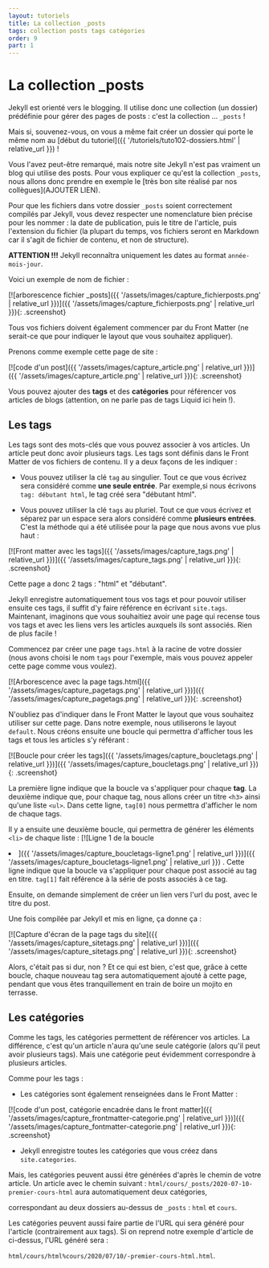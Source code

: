 ```yaml
---
layout: tutoriels
title: La collection _posts
tags: collection posts tags catégories
order: 9
part: 1
---
```




# La collection _posts
Jekyll est orienté vers le blogging. Il utilise donc une collection (un dossier) prédéfinie pour gérer des pages de posts : c'est la collection ... `_posts` ! 

Mais si, souvenez-vous, on vous a même fait créer un dossier qui porte le même nom au [début du tutoriel]({{ '/tutoriels/tuto102-dossiers.html' | relative_url }}) ! 

Vous l'avez peut-être remarqué, mais notre site Jekyll n'est pas vraiment un blog qui utilise des posts. Pour vous expliquer ce qu'est la collection `_posts`, nous allons donc prendre en exemple le [très bon site réalisé par nos collègues](AJOUTER LIEN). 

Pour que les fichiers dans votre dossier `_posts` soient correctement compilés par Jekyll, vous devez respecter une nomenclature bien précise pour les nommer : la date de publication, puis le titre de l'article, puis l'extension du fichier (la plupart du temps, vos fichiers seront en Markdown car il s'agit de fichier de contenu, et non de structure). 

**ATTENTION !!!** Jekyll reconnaîtra uniquement les dates au format `année-mois-jour`. 

Voici un exemple de nom de fichier :

[![arborescence fichier _posts]({{ '/assets/images/capture_fichierposts.png' | relative_url }})]({{ '/assets/images/capture_fichierposts.png' | relative_url }}){: .screenshot}

Tous vos fichiers doivent également commencer par du Front Matter (ne serait-ce que pour indiquer le layout que vous souhaitez appliquer). 

Prenons comme exemple cette page de site :

[![code d'un post]({{ '/assets/images/capture_article.png' | relative_url }})]({{ '/assets/images/capture_article.png' | relative_url }}){: .screenshot}

Vous pouvez ajouter des **tags** et des **catégories** pour référencer vos articles de blogs (attention, on ne parle pas de tags Liquid ici hein !).

## Les tags

Les tags sont des mots-clés que vous pouvez associer à vos articles. Un article peut donc avoir plusieurs tags. 
Les tags sont définis dans le Front Matter de vos fichiers de contenu. Il y a deux façons de les indiquer :
- Vous pouvez utiliser la clé `tag`  au singulier. Tout ce que vous écrivez sera considéré comme **une seule entrée**. Par exemple,si nous écrivons `tag: débutant html`, le tag créé sera "débutant html". 

- Vous pouvez utiliser  la clé `tags` au pluriel. Tout ce que vous écrivez et séparez par un espace sera alors considéré comme **plusieurs entrées**. C'est la méthode qui a été utilisée pour la page que nous avons vue plus haut :

[![Front matter avec les tags]({{ '/assets/images/capture_tags.png' | relative_url }})]({{ '/assets/images/capture_tags.png' | relative_url }}){: .screenshot}

Cette page a donc 2 tags : "html" et "débutant".

Jekyll enregistre automatiquement tous vos tags et pour pouvoir utiliser ensuite ces tags, il suffit d'y faire référence en écrivant `site.tags`. 
Maintenant, imaginons que vous souhaitiez avoir une page qui recense tous vos tags et avec les liens vers les articles auxquels ils sont associés. Rien de plus facile !

Commencez par créer une page `tags.html` à la racine de votre dossier (nous avons choisi le nom `tags` pour l'exemple, mais vous pouvez appeler cette page comme vous voulez).

[![Arborescence avec la page tags.html]({{ '/assets/images/capture_pagetags.png' | relative_url }})]({{ '/assets/images/capture_pagetags.png' | relative_url }}){: .screenshot}

N'oubliez pas d'indiquer dans le Front Matter le layout que vous souhaitez utiliser sur cette page. Dans notre exemple, nous utiliserons le layout `default`.
Nous créons ensuite une boucle qui permettra d'afficher tous les tags et tous les articles s'y référant :

[![Boucle pour créer les tags]({{ '/assets/images/capture_boucletags.png' | relative_url }})]({{ '/assets/images/capture_boucletags.png' | relative_url }}){: .screenshot}

La première ligne indique que la boucle va s'appliquer pour chaque **tag**. 
La deuxième indique que, pour chaque tag, nous allons créer un titre `<h3>` ainsi qu'une liste `<ul>`. Dans cette ligne, `tag[0]` nous permettra d'afficher le nom de chaque tags.

Il y a ensuite une deuxième boucle, qui permettra de générer les éléments `<li>` de chaque liste : [![Ligne 1 de la boucle <li>]({{ '/assets/images/capture_boucletags-ligne1.png' | relative_url }})]({{ '/assets/images/capture_boucletags-ligne1.png' | relative_url }}) . Cette ligne indique que la boucle va s'appliquer pour chaque post associé au tag en titre.  `tag[1]` fait référence à la série de posts associés à ce tag.

Ensuite, on demande simplement de créer un lien vers l'url du post, avec le titre du post. 

Une fois compilée par Jekyll et mis en ligne, ça donne ça :

[![Capture d'écran de la page tags du site]({{ '/assets/images/capture_sitetags.png' | relative_url }})]({{ '/assets/images/capture_sitetags.png' | relative_url }}){: .screenshot}

Alors, c'était pas si dur, non ? Et ce qui est bien, c'est que, grâce à cette boucle, chaque nouveau tag sera automatiquement ajouté à cette page, pendant que vous êtes tranquillement en train de boire un mojito en terrasse. 

## Les catégories
Comme les tags, les catégories permettent de référencer vos articles. La différence, c'est qu'un article n'aura qu'une seule catégorie (alors qu'il peut avoir plusieurs tags). Mais une catégorie peut évidemment correspondre à plusieurs articles.

Comme pour les tags :
- Les catégories sont également renseignées dans le Front Matter :

[![code d'un post, catégorie encadrée dans le front matter]({{ '/assets/images/capture_frontmatter-categorie.png' | relative_url }})]({{ '/assets/images/capture_fontmatter-categorie.png' | relative_url }}){: .screenshot}

- Jekyll enregistre toutes les catégories que vous créez dans `site.categories`.

Mais, les catégories peuvent aussi être générées d'après le chemin de votre article. 
Un article avec le chemin suivant : `html/cours/_posts/2020-07-10-premier-cours-html` aura automatiquement deux catégories,

correspondant au deux dossiers au-dessus de `_posts` : `html` et `cours`. 

Les catégories peuvent aussi faire partie de l'URL qui sera généré pour l'article (contrairement aux tags). Si on reprend notre exemple d'article de ci-dessus, l'URL généré sera : 

`html/cours/html%cours/2020/07/10/-premier-cours-html.html`.